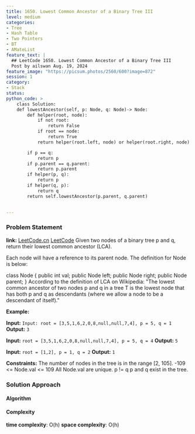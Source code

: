 ```yaml
---
title: 1650. Lowest Common Ancestor of a Binary Tree III
level: medium
categories:
- Tree
- Hash Table
- Two Pointers
- BT
- AMateList
feature_text: |
  ## LeetCode 1650. Lowest Common Ancestor of a Binary Tree III
  Post by ailswan Aug. 19, 2024
feature_image: "https://picsum.photos/2560/600?image=872"
session: 1
category:
- Stack
status: 
python_code: >
    class Solution:
    def lowestAncestor(self, p: Node, q: Node)-> Node:
        def helper(root, node): 
            if not root:
                return False
            if root == node:
                return True
            return helper(root.left, node) or helper(root.right, node)

        if p == q:
            return p
        if p.parent == q.parent: 
            return p.parent
        if helper(p, q): 
            return p
        if helper(q, p): 
            return q
        return self.lowestAncestor(p.parent, q.parent) 
 

---
```


### Problem Statement
**link:**
[LeetCode.cn](https://leetcode.cn/problems/lowest-common-ancestor-of-a-binary-tree-iii/)
[LeetCode](https://leetcode.com/problems/lowest-common-ancestor-of-a-binary-tree-iii/)
Given two nodes of a binary tree p and q, return their lowest common ancestor (LCA).

Each node will have a reference to its parent node. The definition for Node is below:

class Node {
    public int val;
    public Node left;
    public Node right;
    public Node parent;
}
According to the definition of LCA on Wikipedia: "The lowest common ancestor of two nodes p and q in a tree T is the lowest node that has both p and q as descendants (where we allow a node to be a descendant of itself)."

**Example:**

**Input:** `Input: root = [3,5,1,6,2,0,8,null,null,7,4], p = 5, q = 1`
**Output:** `3`

**Input:** `root = [3,5,1,6,2,0,8,null,null,7,4], p = 5, q = 4`
**Output:** `5`

**Input:** `root = [1,2], p = 1, q = 2`
**Output:** `1`


**Constraints:**
The number of nodes in the tree is in the range [2, 105].
-109 <= Node.val <= 109
All Node.val are unique.
p != q
p and q exist in the tree.

### Solution Approach
 
#### Algorithm

#### Complexity
 **time complexity**: O(h)
 **space complexity**: O(h)